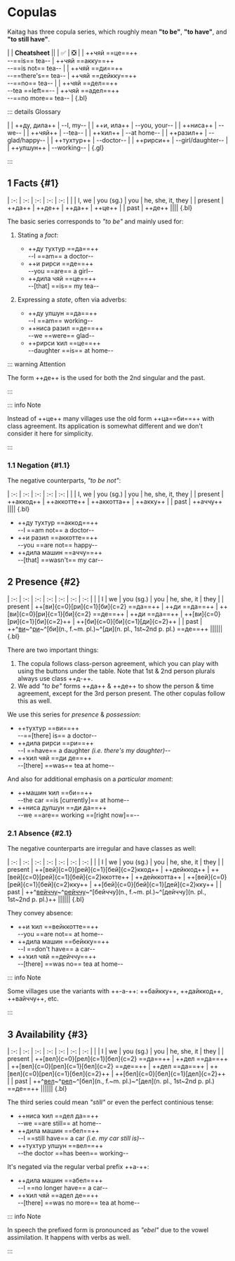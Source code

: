 # Copulas

Kaitag has three copula series, which roughly mean **"to be"**, **"to have"**, and **"to still have"**.

|
| **Cheatsheet** ||
| ✅ | ❎ |
| ++чяй ==це==++ <br> --==is== tea-- | ++чяй ==акку==++ <br> --==is not== tea-- |
| ++чяй ==ди==++ <br> --==there's== tea-- | ++чяй ==дейкку==++ <br> --==no== tea-- |
| ++чяй ==дел==++ <br> --tea ==left==-- | ++чяй ==адел==++ <br> --==no more== tea-- |
{.bl}

::: details Glossary

|
| ++ду, дила++ | --I, my-- |
| ++и, ила++ | --you, your-- |
| ++ниса++ | --we-- |
| ++чяй++ | --tea-- |
| ++ҡил++ | --at home-- |
| ++разил++ | --glad/happy-- |
| ++тухтур++ | --doctor-- |
| ++рирси++ | --girl/daughter-- |
| ++улшун++ | --working-- |
{.gl}

:::

## 1 Facts {#1}

| :-: | :-: | :-: | :-: | :-: |
| | I, we | you (sg.) | you | he, she, it, they |
| present | ++да++ | ++де++ | ++да++ | ++це++ |
| past | ++де++ ||||
{.bl}

The basic series corresponds to *"to be"* and mainly used for:

1. Stating a *fact*:

   - ++ду тухтур ==да==++  
     --I ==am== a doctor--
   - ++и рирси ==де==++  
     --you ==are== a girl--
   - ++дила чяй ==це==++  
     --[that] ==is== my tea--

2. Expressing a *state*, often via adverbs: <!-- #TODO link -->
  
   - ++ду улшун ==да==++  
     --I ==am== working--
   - ++ниса разил ==де==++  
     --we ==were== glad--
   - ++рирси ҡил ==це==++  
     --daughter ==is== at home--

::: warning Attention

The form ++де++ is the used for both the 2nd singular and the past.

:::

::: info Note

Instead of ++це++ many villages use the old form ++ца==би==++ with class agreement. Its application is somewhat different and we don't consider it here for simplicity.

:::

### 1.1 Negation {#1.1}

The negative counterparts, *"to be not"*:

| :-: | :-: | :-: | :-: | :-: |
| | I, we | you (sg.) | you | he, she, it, they |
| present | ++аккод++ | ++аккотте++ | ++аккотта++ | ++акку++ |
| past | ++аччу++ ||||
{.bl}

- ++ду тухтур ==аккод==++  
  --I ==am not== a doctor--
- ++и разил ==аккотте==++  
  --you ==are not== happy--
- ++дила машин ==аччу==++  
  --[that] ==wasn't== my car--

## 2 Presence {#2}

<Context :options="['masc.', 'fem.', 'neut.']">

| :-: | :-: | :-: | :-: | :-: | :-: | :-: |
| | I | we | you (sg.) | you | he, she, it | they |
| present | ++[ви]{c=0}[ри]{c=1}[би]{c=2} ==да==++ | ++ди ==да==++ | ++[ви]{c=0}[ри]{c=1}[би]{c=2} ==де==++ | ++ди ==да==++ | ++[ви]{c=0}[ри]{c=1}[би]{c=2}++ | ++[би]{c=0}[би]{c=1}[ди]{c=2}++ |
| past |  ++^[ви](m.)~^[ри](f.)~^[би](n., f.~m. pl.)~^[ди](n. pl., 1st~2nd p. pl.) ==де==++ ||||||
{.bl}

</Context>

There are two important things:

1. The copula follows class-person agreement, which you can play with using the buttons under the table. Note that 1st & 2nd person plurals always use class ++д-++. <!-- #TODO link -->
2. We add *"to be"* forms ++да++ & ++де++ to show the person & time agreement, except for the 3rd person present. The other copulas follow this as well.

We use this series for *presence* & *possession*:

- ++тухтур ==ви==++  
  --==[there] is== a doctor--
- ++дила рирси ==ри==++  
  --I ==have== a daughter *(i.e. there's my daughter)*--
- ++ҡил чяй ==ди де==++  
  --[there] ==was== tea at home--

And also for additional emphasis on a *particular moment*:

- ++машин ҡил ==би==++  
  --the car ==is [currently]== at home--
- ++ниса дулшун ==ди да==++  
  --we ==are== working ==[right now]==--

### 2.1 Absence {#2.1}

The negative counterparts are irregular and have classes as well:

<Context :options="['masc.', 'fem.', 'neut.']">

| :-: | :-: | :-: | :-: | :-: | :-: | :-: |
| | I | we | you (sg.) | you | he, she, it | they |
| present | ++[вей]{c=0}[рей]{c=1}[бей]{c=2}ккод++ | ++дейккод++ | ++[вей]{c=0}[рей]{c=1}[бей]{c=2}ккотте++ | ++дейккотта++ | ++[вей]{c=0}[рей]{c=1}[бей]{c=2}кку++ | ++[бей]{c=0}[бей]{c=1}[дей]{c=2}кку++ |
| past |  ++^[вейччу](m.)~^[рейччу](f.)~^[бейччу](n., f.~m. pl.)~^[дейччу](n. pl., 1st~2nd p. pl.)++ ||||||
{.bl}

</Context>

They convey absence:

- ++и ҡил ==вейккотте==++  
  --you ==are not== at home--
- ++дила машин ==бейкку==++  
  --I ==don't have== a car--
- ++ҡил чяй ==дейччу==++  
  --[there] ==was no== tea at home--

::: info Note

Some villages use the variants with ++-а-++: ++байкку++, ++дайккод++, ++вайччу++, etc.

:::

## 3 Availability {#3}

<Context :options="['masc.', 'fem.', 'neut.']">

| :-: | :-: | :-: | :-: | :-: | :-: | :-: |
| | I | we | you (sg.) | you | he, she, it | they |
| present | ++[вел]{c=0}[рел]{c=1}[бел]{c=2} ==да==++ | ++дел ==да==++ | ++[вел]{c=0}[рел]{c=1}[бел]{c=2} ==де==++  | ++дел ==да==++ | ++[вел]{c=0}[рел]{c=1}[бел]{c=2}++ | ++[бел]{c=0}[бел]{c=1}[дел]{c=2}++ |
| past |  ++^[вел](m.)~^[рел](f.)~^[бел](n., f.~m. pl.)~^[дел](n. pl., 1st~2nd p. pl.) ==де==++ ||||||
{.bl}

</Context>

The third series could mean *"still"* or even the perfect continious tense:

- ++ниса ҡил ==дел да==++  
  --we ==are still== at home--
- ++дила машин ==бел==++  
  --I ==still have== a car *(i.e. my car still is)*--
- ++тухтур улшун ==вел==++  
  --the doctor ==has been== working--

It's negated via the regular verbal prefix ++а-++:

- ++дила машин ==абел==++  
  --I ==no longer have== a car--
- ++ҡил чяй ==адел де==++  
  --[there] ==was no more== tea at home--

::: info Note

In speech the prefixed form is pronounced as *"ebel"* due to the vowel assimilation. It happens with verbs as well.

:::
